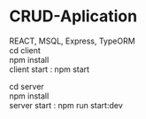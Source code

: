 # CRUD-Aplication
REACT, MSQL, Express, TypeORM  
cd client  
npm install  
client start : npm start  

cd server    
npm install  
server start : npm run start:dev
